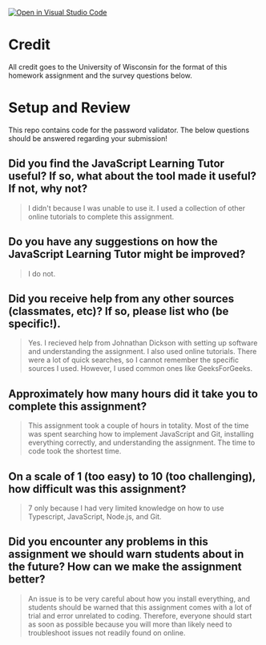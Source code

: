 [![Open in Visual Studio Code](https://classroom.github.com/assets/open-in-vscode-f059dc9a6f8d3a56e377f745f24479a46679e63a5d9fe6f495e02850cd0d8118.svg)](https://classroom.github.com/online_ide?assignment_repo_id=5456394&assignment_repo_type=AssignmentRepo)
# Credit

All credit goes to the University of Wisconsin for the format of this homework assignment and the survey questions below.

# Setup and Review

This repo contains code for the password validator. The below questions should be answered regarding your submission!

## Did you find the JavaScript Learning Tutor useful? If so, what about the tool made it useful? If not, why not?
> I didn't because I was unable to use it. I used a collection of other online tutorials to complete this assignment.


## Do you have any suggestions on how the JavaScript Learning Tutor might be improved?
> I do not. 


## Did you receive help from any other sources (classmates, etc)? If so, please list who (be specific!).
> Yes. I recieved help from Johnathan Dickson with setting up software and understanding the assignment. I also used online tutorials. 
There were a lot of quick searches, so I cannot remember the specific sources I used. However, I used common ones like GeeksForGeeks.


## Approximately how many hours did it take you to complete this assignment?
> This assignment took a couple of hours in totality. Most of the time was spent searching how to implement JavaScript and Git, installing everything correctly,
and understanding the assignment. The time to code took the shortest time. 


## On a scale of 1 (too easy) to 10 (too challenging), how difficult was this assignment?
> 7 only because I had very limited knowledge on how to use Typescript, JavaScript, Node.js, and Git. 


## Did you encounter any problems in this assignment we should warn students about in the future? How can we make the assignment better?
> An issue is to be very careful about how you install everything, and students should be warned that this assignment comes with a lot of trial and error unrelated to coding.
Therefore, everyone should start as soon as possible because you will more than likely need to troubleshoot issues not readily found on online. 

